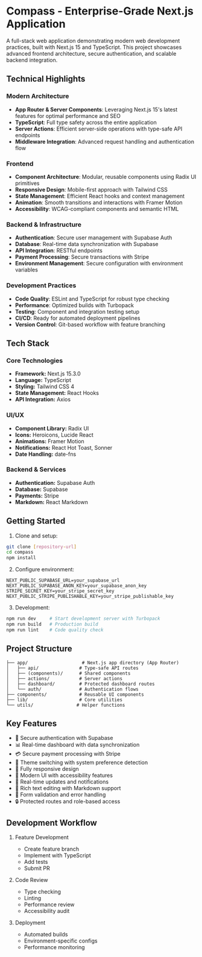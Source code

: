 # Compass - Enterprise-Grade Next.js Application

A full-stack web application demonstrating modern web development practices, built with Next.js 15 and TypeScript. This project showcases advanced frontend architecture, secure authentication, and scalable backend integration.

## Technical Highlights

### Modern Architecture

- **App Router & Server Components**: Leveraging Next.js 15's latest features for optimal performance and SEO
- **TypeScript**: Full type safety across the entire application
- **Server Actions**: Efficient server-side operations with type-safe API endpoints
- **Middleware Integration**: Advanced request handling and authentication flow

### Frontend

- **Component Architecture**: Modular, reusable components using Radix UI primitives
- **Responsive Design**: Mobile-first approach with Tailwind CSS
- **State Management**: Efficient React hooks and context management
- **Animation**: Smooth transitions and interactions with Framer Motion
- **Accessibility**: WCAG-compliant components and semantic HTML

### Backend & Infrastructure

- **Authentication**: Secure user management with Supabase Auth
- **Database**: Real-time data synchronization with Supabase
- **API Integration**: RESTful endpoints
- **Payment Processing**: Secure transactions with Stripe
- **Environment Management**: Secure configuration with environment variables

### Development Practices

- **Code Quality**: ESLint and TypeScript for robust type checking
- **Performance**: Optimized builds with Turbopack
- **Testing**: Component and integration testing setup
- **CI/CD**: Ready for automated deployment pipelines
- **Version Control**: Git-based workflow with feature branching

## Tech Stack

### Core Technologies

- **Framework:** Next.js 15.3.0
- **Language:** TypeScript
- **Styling:** Tailwind CSS 4
- **State Management:** React Hooks
- **API Integration:** Axios

### UI/UX

- **Component Library:** Radix UI
- **Icons:** Heroicons, Lucide React
- **Animations:** Framer Motion
- **Notifications:** React Hot Toast, Sonner
- **Date Handling:** date-fns

### Backend & Services

- **Authentication:** Supabase Auth
- **Database:** Supabase
- **Payments:** Stripe
- **Markdown:** React Markdown

## Getting Started

1. Clone and setup:

```bash
git clone [repository-url]
cd compass
npm install
```

2. Configure environment:

```env
NEXT_PUBLIC_SUPABASE_URL=your_supabase_url
NEXT_PUBLIC_SUPABASE_ANON_KEY=your_supabase_anon_key
STRIPE_SECRET_KEY=your_stripe_secret_key
NEXT_PUBLIC_STRIPE_PUBLISHABLE_KEY=your_stripe_publishable_key
```

3. Development:

```bash
npm run dev     # Start development server with Turbopack
npm run build   # Production build
npm run lint    # Code quality check
```

## Project Structure

```
├── app/                    # Next.js app directory (App Router)
│   ├── api/               # Type-safe API routes
│   ├── (components)/      # Shared components
│   ├── actions/           # Server actions
│   ├── dashboard/         # Protected dashboard routes
│   └── auth/              # Authentication flows
├── components/            # Reusable UI components
├── lib/                   # Core utilities
└── utils/                # Helper functions
```

## Key Features

- 🔐 Secure authentication with Supabase
- 📊 Real-time dashboard with data synchronization
- 💳 Secure payment processing with Stripe
- 🌙 Theme switching with system preference detection
- 📱 Fully responsive design
- 🎨 Modern UI with accessibility features
- 🔄 Real-time updates and notifications
- 📝 Rich text editing with Markdown support
- 🎯 Form validation and error handling
- 🔒 Protected routes and role-based access

## Development Workflow

1. Feature Development

   - Create feature branch
   - Implement with TypeScript
   - Add tests
   - Submit PR

2. Code Review

   - Type checking
   - Linting
   - Performance review
   - Accessibility audit

3. Deployment
   - Automated builds
   - Environment-specific configs
   - Performance monitoring
